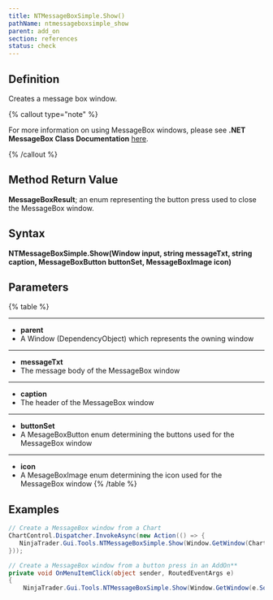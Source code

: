 ```yaml
---
title: NTMessageBoxSimple.Show()
pathName: ntmessageboxsimple_show
parent: add_on
section: references
status: check
---
```


## Definition

Creates a message box window.

{% callout type="note" %}

For more information on using MessageBox windows, please see **.NET MessageBox Class Documentation** [here](https://docs.microsoft.com/en-us/dotnet/api/system.windows.messagebox?view=netframework-4.8).

{% /callout %}

## Method Return Value

**MessageBoxResult**; an enum representing the button press used to close the MessageBox window.

## Syntax

**NTMessageBoxSimple.Show(Window input, string messageTxt, string caption, MessageBoxButton buttonSet, MessageBoxImage icon)**

## Parameters

{% table %}

---

* **parent**
* A Window (DependencyObject) which represents the owning window

---

* **messageTxt**
* The message body of the MessageBox window

---

* **caption**
* The header of the MessageBox window

---

* **buttonSet**
* A MesageBoxButton enum determining the buttons used for the MessageBox window

---

* **icon**
* A MesageBoxImage enum determining the icon used for the MessageBox window
{% /table %}

## Examples

```csharp
// Create a MessageBox window from a Chart
ChartControl.Dispatcher.InvokeAsync(new Action(() => {
   NinjaTrader.Gui.Tools.NTMessageBoxSimple.Show(Window.GetWindow(ChartControl.OwnerChart as DependencyObject), "Message Body", "Message Header", MessageBoxButton.OK, MessageBoxImage.None);
}));

// Create a MessageBox window from a button press in an AddOn**
private void OnMenuItemClick(object sender, RoutedEventArgs e)
{
    NinjaTrader.Gui.Tools.NTMessageBoxSimple.Show(Window.GetWindow(e.Source as DependencyObject), "Message Body", "Message Header", MessageBoxButton.OK, MessageBoxImage.None);
```
